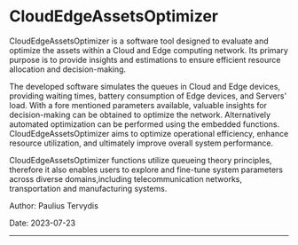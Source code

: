 # CloudEdgeAssetsOptimizer   
    
CloudEdgeAssetsOptimizer is a software tool designed to evaluate and 
optimize the assets within a Cloud and Edge computing network. Its primary 
purpose is to provide insights and estimations to ensure efficient resource
allocation and decision-making. 

The developed software simulates the queues in Cloud and Edge devices, 
providing waiting times, battery consumption of Edge devices, and Servers' 
load. With a fore mentioned parameters available, valuable insights 
for decision-making can be obtained to optimize the network. Alternatively 
automated optimization can be performed using the embedded functions. 
CloudEdgeAssetsOptimizer aims to optimize operational efficiency, 
enhance resource utilization, and ultimately improve overall system 
performance. 

CloudEdgeAssetsOptimizer functions utilize queueing theory principles, 
therefore it also enables users to explore and fine-tune system parameters 
across diverse domains,including telecommunication networks, transportation
and manufacturing systems.

Author: Paulius Tervydis
 
Date: 2023-07-23

-------

